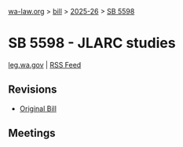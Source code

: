 [wa-law.org](/) > [bill](/bill/) > [2025-26](/bill/2025-26/) > [SB 5598](/bill/2025-26/sb/5598/)

# SB 5598 - JLARC studies
[leg.wa.gov](https://app.leg.wa.gov/billsummary?BillNumber=5598&Year=2025&Initiative=false) | [RSS Feed](./rss.xml)

## Revisions
* [Original Bill](1/)

## Meetings